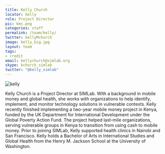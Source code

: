 ```yaml
---
title: Kelly Church
locator: kelly
role: Project Director
pic: kmc.png
categories: staff
permalink: /team/kelly/
twitter: kellyMchurch
image: kelly_big.jpg
layout: team
tags:
- credit
email: kellychurch@simlab.org
skype: kchurch_simlab
twitter: "@kelly_simlab"
---
```

![kelly]({{site.baseurl}}/images/kelly_big.jpg)

Kelly Church is a Project Director at SIMLab. With a background in mobile money and global health, she works with organizations to help identify, implement, and monitor technology solutions in vulnerable contexts. Kelly recently finished implementing a two-year mobile money project in Kenya, funded by the UK Department for International Development under the Global Poverty Action Fund. The project helped last-mile organizations, serving vulnerable groups in Kenya to transition from using cash to mobile money. Prior to joining SIMLab, Kelly supported health clinics in Nairobi and San Francisco. Kelly holds a Bachelor of Arts in International Studies and Global Health from the Henry M. Jackson School at the University of Washington.
